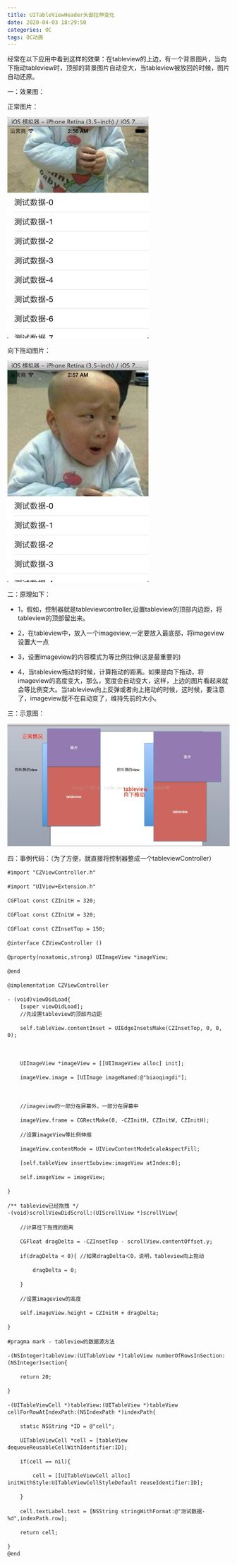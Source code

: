 ```yaml
---
title: UITableViewHeader头部拉伸变化
date: 2020-04-03 18:29:50
categories: OC
tags: OC动画
---
```


经常在以下应用中看到这样的效果：在tableview的上边，有一个背景图片，当向下拖动tableview时，顶部的背景图片自动变大，当tableview被放回的时候，图片自动还原。

一：效果图：

正常图片：

![](oc-Ani-TableViewHeader/oc-Ani-TableViewHeader-1.jpeg)

向下拖动图片：

![](oc-Ani-TableViewHeader/oc-Ani-TableViewHeader-2.jpeg)

二：原理如下：

- 1，假如，控制器就是tableviewcontroller,设置tableview的顶部内边距，将tableview的顶部留出来。

- 2，在tableview中，放入一个imageview,一定要放入最底部，将imageview设置大一点

- 3，设置imageview的内容模式为等比例拉伸(这是最重要的)

- 4，当tableview拖动的时候，计算拖动的距离。如果是向下拖动，将imageview的高度变大，那么，宽度会自动变大，这样，上边的图片看起来就会等比例变大。当tableview向上反弹或者向上拖动的时候，这时候，要注意了，imageview就不在自动变了，维持先前的大小。

三：示意图：

![](oc-Ani-TableViewHeader/oc-Ani-TableViewHeader-3.jpeg)


四：事例代码：（为了方便，就直接将控制器整成一个tableviewController）

```
#import "CZViewController.h"

#import "UIView+Extension.h"

CGFloat const CZInitH = 320;

CGFloat const CZInitW = 320;

CGFloat const CZInsetTop = 150;

@interface CZViewController ()

@property(nonatomic,strong) UIImageView *imageView;

@end

@implementation CZViewController

- (void)viewDidLoad{
    [super viewDidLoad];
    //先设置tableview的顶部内边距

    self.tableView.contentInset = UIEdgeInsetsMake(CZInsetTop, 0, 0, 0);

    

    UIImageView *imageView = [[UIImageView alloc] init];

    imageView.image = [UIImage imageNamed:@"biaoqingdi"];

    

    //imageview的一部分在屏幕外，一部分在屏幕中

    imageView.frame = CGRectMake(0, -CZInitH, CZInitW, CZInitH);

    //设置imageView等比例伸缩

    imageView.contentMode = UIViewContentModeScaleAspectFill;

    [self.tableView insertSubview:imageView atIndex:0];

    self.imageView = imageView;

}

/** tableview已经拖拽 */
-(void)scrollViewDidScroll:(UIScrollView *)scrollView{

    //计算往下拖拽的距离

    CGFloat dragDelta = -CZInsetTop - scrollView.contentOffset.y;

    if(dragDelta < 0){ //如果dragDelta＜0，说明，tableview向上拖动

        dragDelta = 0;

    }

    //设置imageview的高度

    self.imageView.height = CZInitH + dragDelta;

}

#pragma mark - tableview的数据源方法

-(NSInteger)tableView:(UITableView *)tableView numberOfRowsInSection:(NSInteger)section{

    return 20;

}

-(UITableViewCell *)tableView:(UITableView *)tableView cellForRowAtIndexPath:(NSIndexPath *)indexPath{

    static NSString *ID = @"cell";

    UITableViewCell *cell = [tableView dequeueReusableCellWithIdentifier:ID];

    if(cell == nil){

        cell = [[UITableViewCell alloc] initWithStyle:UITableViewCellStyleDefault reuseIdentifier:ID];

    }

    cell.textLabel.text = [NSString stringWithFormat:@"测试数据-%d",indexPath.row];

    return cell;

}
@end
```